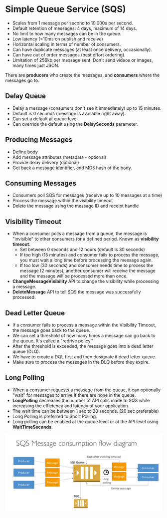 # Simple Queue Service (SQS)

- Scales from 1 message per second to 10,000s per second.
- Default retention of messages: 4 days, maximum of 14 days.
- No limit to how many messages can be in the queue.
- Low latency (<10ms on publish and receive)
- Horizontal scaling in terms of number of consumers.
- Can have duplicate messages (at least once delivery, occasionally).
- Can have out of order messages (best effort ordering).
- Limitation of 256kb per message sent. Don't send videos or images, many times just JSON.

There are **producers** who create the messages, and **consumers** where the messages go to.

## Delay Queue

- Delay a message (consumers don't see it immediately) up to 15 minutes.
- Default is 0 seconds (message is available right away).
- Can set a default at queue level.
- Can override the default using the **DelaySeconds** parameter.

## Producing Messages

- Define body
- Add message attributes (metadata - optional)
- Provide delay delivery (optional)
- Get back a message identifier, and MD5 hash of the body.

## Consuming Messages

- Consumers poll SQS for messages (receive up to 10 messages at a time)
- Process the message within the visibility timeout
- Delete the message using the message ID and receipt handle

## Visibility Timeout

- When a consumer polls a message from a queue, the message is "invisible" to other consumers for a defined period. Known as **visibility timeout**.
  - Set between 0 seconds and 12 hours (default is 30 seconds)
  - If too high (15 minutes) and consumer fails to process the message, you must wait a long time before processing the message again.
  - If too low (30 seconds) and consumer needs time to process the message (2 minutes), another consumer will receive the message and the message will be processed more than once.
- **ChangeMessageVisibility** API to change the visibility while processing a message.
- **DeleteMessage** API to tell SQS the message was successfully processed.

## Dead Letter Queue

- If a consumer fails to process a message within the Visibility Timeout, the message goes back to the queue.
- We can set a threshold of how many times a message can go back to the queue. It's called a "redrive policy."
- After the threshold is exceeded, the message goes into a dead letter queue (DLQ).
- We have to create a DQL first and then designate it dead letter queue.
- Make sure to process the messages in the DLQ before they expire.

## Long Polling

- When a consumer requests a message from the queue, it can optionally "wait" for messages to arrive if there are none in the queue.
- **LongPolling** decreases the number of API calls made to SQS while increasing the efficiency and latency of your application.
- The wait time can be between 1 sec to 20 seconds. (20 sec preferable)
- Long Polling is preferred to Short Polling.
- Long polling can be enabled at the queue level or at the API level using **WaitTimeSeconds**.

![SQS Flow](../images/../../images/sqs-flow.png)
